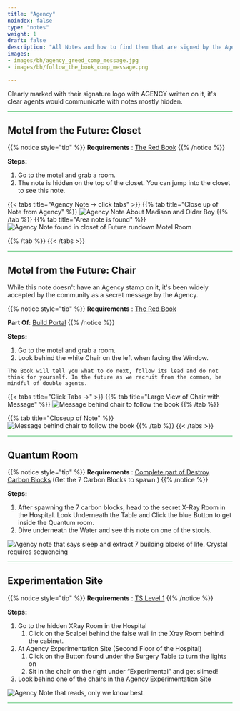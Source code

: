```yaml
---
title: "Agency"
noindex: false
type: "notes"
weight: 1
draft: false
description: "All Notes and how to find them that are signed by the Agency."
images: 
- images/bh/agency_greed_comp_message.jpg
- images/bh/follow_the_book_comp_message.png

---
```


Clearly marked with their signature logo with AGENCY written on it, it's clear agents would communicate with notes mostly hidden.

<hr style="background-color: #28b44c" size=8>

## Motel from the Future: Closet

{{% notice style="tip" %}}
**Requirements** : [The Red Book](/lore/special_tools/the_red_book)
{{% /notice %}}

**Steps:**

1. Go to the motel and grab a room.
2. The note is hidden on the top of the closet. You can jump into the closet to see this note.


{{< tabs title="Agency Note -> click tabs" >}}
{{% tab title="Close up of Note from Agency" %}}
![Agency Note About Madison and Older Boy](/images/bh/agency_note_in_future_motel_room_closeup.png?width=400px) 
{{% /tab %}}
{{% tab title="Area note is found" %}}
![Agency Note found in closet of Future rundown Motel Room](/images/bh/agency_note_in_future_motel.png) 

{{% /tab %}}
{{< /tabs >}}


<hr style="background-color: #28b44c" size=8>

## Motel from the Future: Chair

While this note doesn't have an Agency stamp on it, it's been widely accepted by the community as a secret message by the Agency.

{{% notice style="tip" %}}
**Requirements** : [The Red Book](/lore/special_tools/the_red_book)

**Part Of**: [Build Portal](/lore/quests/build_portal)
{{% /notice %}}

**Steps:**

1. Go to the motel and grab a room.
2. Look behind the white Chair on the left when facing the Window.

```
The Book will tell you what to do next, follow its lead and do not think for yourself. In the future as we recruit from the common, be mindful of double agents.
```

{{< tabs title="Click Tabs ->" >}}
{{% tab title="Large View of Chair with Message" %}}
![Message behind chair to follow the book](/images/bh/note_behind_chair_in_rundown_motel_room_from_future.png) 
{{% /tab %}}

{{% tab title="Closeup of Note" %}}
![Message behind chair to follow the book](/images/bh/note_behind_chair_in_rundown_motel_room_from_future_closeup.png) 
{{% /tab %}}
{{< /tabs >}}


<hr style="background-color: #28b44c" size=8>

## Quantum Room

{{% notice style="tip" %}}
**Requirements** : [Complete part of Destroy Carbon Blocks](/lore/quests/destroy_carbon_blocks) (Get the 7 Carbon Blocks to spawn.)
{{% /notice %}}

**Steps:**

1. After spawning the 7 carbon blocks, head to the secret X-Ray Room in the Hospital. Look Underneath the Table and Click the blue Button to get inside the Quantum room. 
2. Dive underneath the Water and see this note on one of the stools.

![Agency note that says sleep and extract 7 building blocks of life. Crystal requires sequencing](/images/bh/carbon-block-note.jpg) 

<hr style="background-color: #28b44c" size=8>

## Experimentation Site

{{% notice style="tip" %}}
**Requirements** : [TS Level 1](/lore/special_tools/ts_lvl1)
{{% /notice %}}

**Steps:**

1. Go to the hidden XRay Room in the Hospital
	1. Click on the Scalpel behind the false wall in the Xray Room behind the cabinet. 
1. At Agency Experimentation Site (Second Floor of the Hospital)
	1. Click on the Button found under the Surgery Table to turn the lights on
	2. Sit in the chair on the right under “Experimental” and get slimed!
1. Look behind one of the chairs in the Agency Experimentation Site

![Agency Note that reads, only we know best.](/images/bh/get-slimed-note.jpg) 

<hr style="background-color: #28b44c" size=8>
